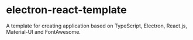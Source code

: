 # electron-react-template
 A template for creating application based on TypeScript, Electron, React.js, Material-UI and FontAwesome.
